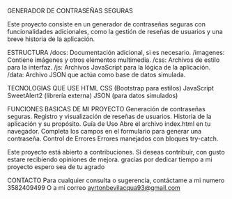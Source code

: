 GENERADOR DE CONTRASEÑAS SEGURAS 

Este proyecto consiste en un generador de contraseñas seguras con funcionalidades adicionales, como la gestión de reseñas de usuarios y una breve historia de la aplicación.

ESTRUCTURA
/docs: Documentación adicional, si es necesario.
/imagenes: Contiene imágenes y otros elementos multimedia.
/css: Archivos de estilo para la interfaz.
/js: Archivos JavaScript para la lógica de la aplicación.
/data: Archivo JSON que actúa como base de datos simulada.

TECNOLOGIAS QUE USE
HTML
CSS (Bootstrap para estilos)
JavaScript
SweetAlert2 (librería externa)
JSON (para datos simulados)

FUNCIONES BASICAS DE MI PROYECTO
Generación de contraseñas seguras.
Registro y visualización de reseñas de usuarios.
Historia de la aplicación y su propósito.
Guía de Uso
Abre el archivo index.html en tu navegador.
Completa los campos en el formulario para generar una contraseña.
Control de Errores
Errores manejados con bloques try-catch.

Este proyecto está abierto a contribuciones. Si deseas contribuir, con gusto estare recibiendo opiniones de mejora. gracias por dedicar tiempo a mi proyecto espero sea de tu agrado 

CONTACTO
Para cualquier consulta o sugerencia, contáctame a mi numero 3582409499                                        O a mi correo ayrtonbevilacqua93@gmail.com

